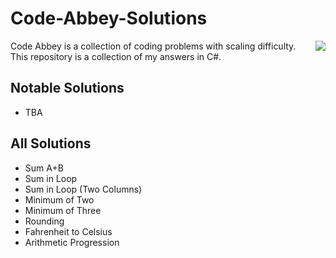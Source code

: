 # Code-Abbey-Solutions
<img align="right" src="https://www.codeabbey.com/index/user_banner/oddell.png" /> 

Code Abbey is a collection of coding problems with scaling difficulty. This repository is a collection of my answers in C#.
## Notable Solutions
- TBA
## All Solutions
- Sum A+B
- Sum in Loop
- Sum in Loop (Two Columns)
- Minimum of Two
- Minimum of Three
- Rounding
- Fahrenheit to Celsius
- Arithmetic Progression
